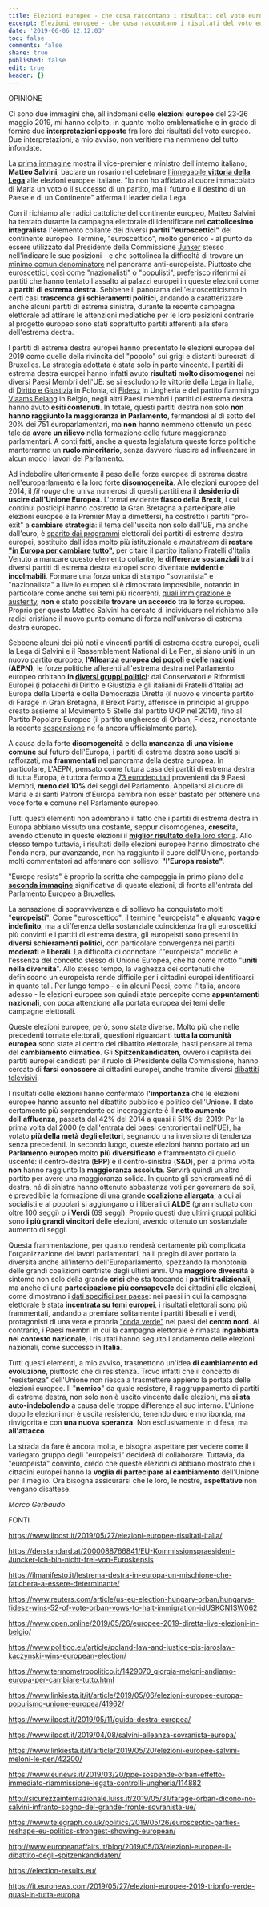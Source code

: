 ```yaml
---
title: Elezioni europee - che cosa raccontano i risultati del voto europeo?
excerpt: Elezioni europee - che cosa raccontano i risultati del voto europeo?
date: '2019-06-06 12:12:03'
toc: false
comments: false
share: true
published: false
edit: true
header: {}
---
```

OPINIONE

Ci sono due immagini che, all'indomani delle **elezioni europee** del 23-26 maggio 2019, mi hanno colpito, in quanto molto emblematiche e in grado di fornire due **interpretazioni opposte** fra loro dei risultati del voto europeo. Due interpretazioni, a mio avviso, non veritiere ma nemmeno del tutto infondate.

La [prima immagine](https://milano.repubblica.it/cronaca/2019/05/27/foto/europee_salvini_festeggia_a_milano_sulla_finestra_la_statua_di_alberto_da_giussano-227282845/1/#1) mostra il vice-premier e ministro dell'interno italiano, **Matteo Salvini**, baciare un rosario nel celebrare [l'innegabile **vittoria della Lega**](https://www.ilpost.it/2019/05/27/elezioni-europee-risultati-italia/) alle elezioni europee italiane. "Io non ho affidato al cuore immacolato di Maria un voto o il successo di un partito, ma il futuro e il destino di un Paese e di un Continente" afferma il leader della Lega.

Con il richiamo alle radici cattoliche del continente europeo, Matteo Salvini ha tentato durante la campagna elettorale di identificare nel **cattolicesimo integralista** l'elemento collante dei diversi **partiti "euroscettici"** del continente europeo. Termine, "euroscettico", molto generico - al punto da essere utilizzato dal Presidente della Commissione [Junker](https://derstandard.at/2000088766841/EU-Kommissionspraesident-Juncker-Ich-bin-nicht-frei-von-Euroskepsis) stesso nell'indicare le sue posizioni - e che sottolinea la difficoltà di trovare un [minimo comun denominatore](https://ilmanifesto.it/lestrema-destra-in-europa-un-mischione-che-fatichera-a-essere-determinante/) nel panorama anti-europeista. Piuttosto che euroscettici, così come "nazionalisti" o "populisti", preferisco riferirmi ai partiti che hanno tentato l'assalto ai palazzi europei in queste elezioni come a **partiti di estrema destra**. Sebbene il panorama dell'euroscetticismo in certi casi **trascenda gli schieramenti politici**, andando a caratterizzare anche alcuni partiti di estrema sinistra, durante la recente campagna elettorale ad attirare le attenzioni mediatiche per le loro posizioni contrarie al progetto europeo sono stati soprattutto partiti afferenti alla sfera dell'estrema destra.

I partiti di estrema destra europei hanno presentato le elezioni europee del 2019 come quelle della rivincita del "popolo" sui grigi e distanti burocrati di Bruxelles. La strategia adottata è stata solo in parte vincente. I partiti di estrema destra europei hanno infatti avuto **risultati molto disomogenei** nei diversi Paesi Membri dell'UE: se si escludono le vittorie della Lega in Italia, di [Diritto e Giustizia](https://www.politico.eu/article/poland-law-and-justice-pis-jaroslaw-kaczynski-wins-european-election/) in Polonia, di [Fidesz](https://www.reuters.com/article/us-eu-election-hungary-orban/hungarys-fidesz-wins-52-of-vote-orban-vows-to-halt-immigration-idUSKCN1SW062) in Ungheria e del partito fiammingo [Vlaams Belang](https://www.open.online/2019/05/26/europee-2019-diretta-live-elezioni-in-belgio/) in Belgio, negli altri Paesi membri i partiti di estrema destra hanno avuto **esiti contenuti**. In totale, questi partiti destra non solo **non hanno raggiunto la maggioranza in Parlamento**, fermandosi al di sotto del 20% dei 751 europarlamentari, ma **non** hanno nemmeno ottenuto un peso tale da **avere un rilievo** nella formazione delle future maggioranze parlamentari. A conti fatti, anche a questa legislatura queste forze politiche manterranno un **ruolo minoritario**, senza davvero riuscire ad influenzare in alcun modo i lavori del Parlamento.

Ad indebolire ulteriormente il peso delle forze europee di estrema destra nell'europarlamento è la loro forte **disomogeneità**. Alle elezioni europee del 2014, il *fil rouge* che univa numerosi di questi partiti era il **desiderio di uscire dall'Unione Europea**. L'ormai evidente **fiasco della Brexit**, i cui continui posticipi hanno costretto la Gran Bretagna a partecipare alle elezioni europee e la Premier May a dimettersi, ha costretto i partiti "pro-exit" a **cambiare strategia**: il tema dell'uscita non solo dall'UE, ma anche dall'euro, è [sparito dai programmi](https://www.linkiesta.it/it/article/2019/05/06/elezioni-europee-europa-populismo-unione-europea/41962/) elettorali dei partiti di estrema destra europei, sostituito dall'idea molto più istituzionale e *mainstream* di **restare ["in Europa per cambiare tutto"](https://www.termometropolitico.it/1429070_giorgia-meloni-andiamo-europa-per-cambiare-tutto.html),** per citare il partito italiano Fratelli d'Italia. Venuto a mancare questo elemento collante, le **differenze sostanziali** tra i diversi partiti di estrema destra europei sono diventate **evidenti e incolmabili**. Formare una forza unica di stampo "sovranista" e "nazionalista" a livello europeo si è dimostrato impossibile, notando in particolare come anche sui temi più ricorrenti, [quali immigrazione e austerity](https://www.ilpost.it/2019/05/11/guida-destra-europea/), **non** è stato possibile **trovare un accordo** tra le forze europee. Proprio per questo Matteo Salvini ha cercato di individuare nel richiamo alle radici cristiane il nuovo punto comune di forza nell'universo di estrema destra europeo.

Sebbene alcuni dei più noti e vincenti partiti di estrema destra europei, quali la Lega di Salvini e il Rassemblement National di Le Pen, si siano uniti in un nuovo partito europeo, **[l'Alleanza europea dei popoli e delle nazioni](https://www.ilpost.it/2019/04/08/salvini-alleanza-sovranista-europa/) (AEPN)**, le forze politiche afferenti all'estrema destra nel Parlamento europeo orbitano **in [diversi gruppi politici](https://www.linkiesta.it/it/article/2019/05/20/elezioni-europee-salvini-meloni-le-pen/42200/)**: dai Conservatori e Riformisti Europei (i polacchi di Diritto e Giustizia e gli italiani di Fratelli d'Italia) ad Europa della Libertà e della Democrazia Diretta (il nuovo e vincente partito di Farage in Gran Bretagna, il Brexit Party, afferisce in principio al gruppo creato assieme al Movimento 5 Stelle dal partito UKIP nel 2014), fino al Partito Popolare Europeo (il partito ungherese di Orban, Fidesz, nonostante la recente [sospensione](https://www.eunews.it/2019/03/20/ppe-sospende-orban-effetto-immediato-riammissione-legata-controlli-ungheria/114882) ne fa ancora ufficialmente parte).

A causa della forte **disomogeneità** e della **mancanza di una visione comune** sul futuro dell'Europa, i partiti di estrema destra sono usciti sì rafforzati, ma **frammentati** nel panorama della destra europea. In particolare, L'AEPN, pensato come futura casa dei partiti di estrema destra di tutta Europa, è tuttora fermo a [73 eurodeputati](http://sicurezzainternazionale.luiss.it/2019/05/31/farage-orban-dicono-no-salvini-infranto-sogno-del-grande-fronte-sovranista-ue/) provenienti da 9 Paesi Membri, **meno del 10%** dei seggi del Parlamento. Appellarsi al cuore di Maria e ai santi Patroni d'Europa sembra non esser bastato per ottenere una voce forte e comune nel Parlamento europeo.

Tutti questi elementi non adombrano il fatto che i partiti di estrema destra in Europa abbiano vissuto una costante, seppur disomogenea, **crescita**, avendo ottenuto in queste elezioni il [**miglior risultato** della loro storia](https://www.telegraph.co.uk/politics/2019/05/26/eurosceptic-parties-reshape-eu-politics-strongest-showing-european/). Allo stesso tempo tuttavia, i risultati delle elezioni europee hanno dimostrato che l'onda nera, pur avanzando, non ha raggiunto il cuore dell'Unione, portando molti commentatori ad affermare con sollievo: **"l'Europa resiste".**

"Europe resists" è proprio la scritta che campeggia in primo piano della [**seconda immagine**](https://www.abc.net.au/news/2019-05-27/voters-in-brussels-stand-behind-an-illuminated-sign-reading-eu/11152372) significativa di queste elezioni, di fronte all'entrata del Parlamento Europeo a Bruxelles.

La sensazione di sopravvivenza e di sollievo ha conquistato molti "**europeisti**". Come "euroscettico", il termine "europeista" è alquanto **vago e indefinito**, ma a differenza della sostanziale coincidenza fra gli euroscettici più convinti e i partiti di estrema destra, gli europeisti sono presenti in **diversi schieramenti politici**, con particolare convergenza nei partiti **moderati** e **liberali**. La difficoltà di connotare l'"europeista" modello è l'essenza del concetto stesso di Unione Europea, che ha come motto "**uniti nella diversità**". Allo stesso tempo, la vaghezza dei contenuti che definiscono un europeista rende difficile per i cittadini europei identificarsi in quanto tali. Per lungo tempo - e in alcuni Paesi, come l'Italia, ancora adesso - le elezioni europee son quindi state percepite come **appuntamenti nazionali**, con poca attenzione alla portata europea dei temi delle campagne elettorali.

Queste elezioni europee, però, sono state diverse. Molto più che nelle precedenti tornate elettorali, questioni riguardanti **tutta la comunità europea** sono state al centro del dibattito elettorale, basti pensare al tema del **cambiamento climatico**. Gli **Spitzenkandidaten**, ovvero i capilista dei partiti europei candidati per il ruolo di Presidente della Commissione, hanno cercato di **farsi conoscere** ai cittadini europei, anche tramite diversi [dibattiti televisivi](http://www.europeanaffairs.it/blog/2019/05/03/elezioni-europee-il-dibattito-degli-spitzenkandidaten/).

I risultati delle elezioni hanno confermato **l'importanza** che le elezioni europee hanno assunto nel dibattito pubblico e politico dell'Unione. Il dato certamente più sorprendente ed incoraggiante è il **netto aumento dell'affluenza**, passata dal 42% del 2014 a quasi il 51% del 2019: Per la prima volta dal 2000 (e dall\'entrata dei paesi centrorientali nell\'UE), ha votato **più della metà degli elettori**, segnando una inversione di tendenza senza precedenti. In secondo luogo, queste elezioni hanno portato ad un **Parlamento europeo** molto **più diversificato** e frammentato di quello uscente: il centro-destra (**EPP**) e il centro-sinistra (**S&D**), per la prima volta **non** hanno raggiunto la **maggioranza assoluta**. Servirà quindi un altro partito per avere una maggioranza solida. In quanto gli schieramenti né di destra, né di sinistra hanno ottenuto abbastanza voti per governare da soli, è prevedibile la formazione di una grande **coalizione allargata**, a cui ai socialisti e ai popolari si aggiungano o i liberali di **ALDE** (gran risultato con oltre 100 seggi) o i **Verdi** (69 seggi). Proprio questi due ultimi gruppi politici sono **i più grandi vincitori** delle elezioni, avendo ottenuto un sostanziale aumento di seggi.

Questa frammentazione, per quanto renderà certamente più complicata l'organizzazione dei lavori parlamentari, ha il pregio di aver portato la diversità anche all'interno dell'Europarlamento, spezzando la monotonia delle grandi coalizioni centriste degli ultimi anni. Una **maggiore diversità** è sintomo non solo della grande **crisi** che sta toccando i **partiti tradizionali**, ma anche di una **partecipazione più consapevole** dei cittadini alle elezioni, come dimostrano i [dati specifici per paese](https://election-results.eu/seats-political-group-country/2019-2024/): nei paesi in cui la campagna elettorale è stata **incentrata su temi europei**, i risultati elettorali sono più frammentati, andando a premiare solitamente i partiti liberali e i verdi, protagonisti di una vera e propria ["onda verde"](https://it.euronews.com/2019/05/27/elezioni-europee-2019-trionfo-verde-quasi-in-tutta-europa) nei paesi del **centro nord**. Al contrario, i Paesi membri in cui la campagna elettorale è rimasta **ingabbiata nel contesto nazionale**, i risultati hanno seguito l'andamento delle elezioni nazionali, come successo in **Italia**.

Tutti questi elementi, a mio avviso, trasmettono un'idea **di cambiamento ed evoluzione**, piuttosto che di resistenza. Trovo infatti che il concetto di "resistenza" dell'Unione non riesca a trasmettere appieno la portata delle elezioni europee. Il "**nemico**" da quale resistere, il raggruppamento di partiti di estrema destra, non solo non è uscito vincente dalle elezioni, ma **si sta auto-indebolendo** a causa delle troppe differenze al suo interno. L'Unione dopo le elezioni non è uscita resistendo, tenendo duro e moribonda, ma rinvigorita e con **una nuova speranza**. Non esclusivamente in difesa, ma **all'attacco**.

La strada da fare è ancora molta, e bisogna aspettare per vedere come il variegato gruppo degli "europeisti" deciderà di collaborare. Tuttavia, da "europeista" convinto, credo che queste elezioni ci abbiano mostrato che i cittadini europei hanno la **voglia di partecipare al cambiamento** dell'Unione per il meglio. Ora bisogna assicurarsi che le loro, le nostre, **aspettative** non vengano disattese.


_Marco Gerbaudo_


FONTI

<https://www.ilpost.it/2019/05/27/elezioni-europee-risultati-italia/>

<https://derstandard.at/2000088766841/EU-Kommissionspraesident-Juncker-Ich-bin-nicht-frei-von-Euroskepsis>

<https://ilmanifesto.it/lestrema-destra-in-europa-un-mischione-che-fatichera-a-essere-determinante/>

<https://www.reuters.com/article/us-eu-election-hungary-orban/hungarys-fidesz-wins-52-of-vote-orban-vows-to-halt-immigration-idUSKCN1SW062>

<https://www.open.online/2019/05/26/europee-2019-diretta-live-elezioni-in-belgio/>

<https://www.politico.eu/article/poland-law-and-justice-pis-jaroslaw-kaczynski-wins-european-election/>

<https://www.termometropolitico.it/1429070_giorgia-meloni-andiamo-europa-per-cambiare-tutto.html>

<https://www.linkiesta.it/it/article/2019/05/06/elezioni-europee-europa-populismo-unione-europea/41962/>

<https://www.ilpost.it/2019/05/11/guida-destra-europea/>

<https://www.ilpost.it/2019/04/08/salvini-alleanza-sovranista-europa/>

<https://www.linkiesta.it/it/article/2019/05/20/elezioni-europee-salvini-meloni-le-pen/42200/>

<https://www.eunews.it/2019/03/20/ppe-sospende-orban-effetto-immediato-riammissione-legata-controlli-ungheria/114882>

<http://sicurezzainternazionale.luiss.it/2019/05/31/farage-orban-dicono-no-salvini-infranto-sogno-del-grande-fronte-sovranista-ue/>

<https://www.telegraph.co.uk/politics/2019/05/26/eurosceptic-parties-reshape-eu-politics-strongest-showing-european/>

<http://www.europeanaffairs.it/blog/2019/05/03/elezioni-europee-il-dibattito-degli-spitzenkandidaten/>

<https://election-results.eu/>

<https://it.euronews.com/2019/05/27/elezioni-europee-2019-trionfo-verde-quasi-in-tutta-europa>
